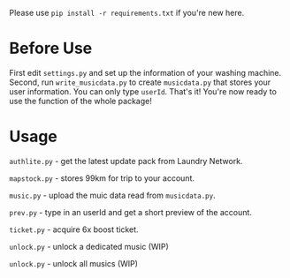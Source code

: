 Please use `pip install -r requirements.txt` if you're new here.

# Before Use
First edit `settings.py` and set up the information of your washing machine.
Second, run `write_musicdata.py` to create `musicdata.py` that stores your user information. You can only type `userId`.
That's it! You're now ready to use the function of the whole package!

# Usage
`authlite.py` - get the latest update pack from Laundry Network.

`mapstock.py` - stores 99km for trip to your account.

`music.py` - upload the muic data read from `musicdata.py`.

`prev.py` - type in an userId and get a short preview of the account.

`ticket.py` - acquire 6x boost ticket.

`unlock.py` - unlock a dedicated music (WIP)

`unlock.py` - unlock all musics (WIP)

